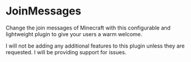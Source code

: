 # JoinMessages
Change the join messages of Minecraft with this configurable and lightweight plugin to give your users a warm welcome.


I will not be adding any additional features to this plugin unless they are requested. I will be providing support for issues.
